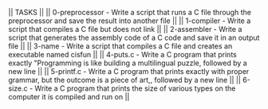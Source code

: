 || TASKS || 
|| 0-preprocessor - Write a script that runs a C file through the preprocessor and save the result into another file || 
|| 1-compiler - Write a script that compiles a C file but does not link || 
|| 2-assembler - Write a script that generates the assembly code of a C code and save it in an output file || 
|| 3-name - Write a script that compiles a C file and creates an executable named cisfun || 
|| 4-puts.c - Write a C program that prints exactly "Programming is like building a multilingual puzzle, followed by a new line || 
|| 5-printf.c - Write a C program that prints exactly with proper grammar, but the outcome is a piece of art,, followed by a new line ||
|| 6-size.c - Write a C program that prints the size of various types on the computer it is compiled and run on ||

